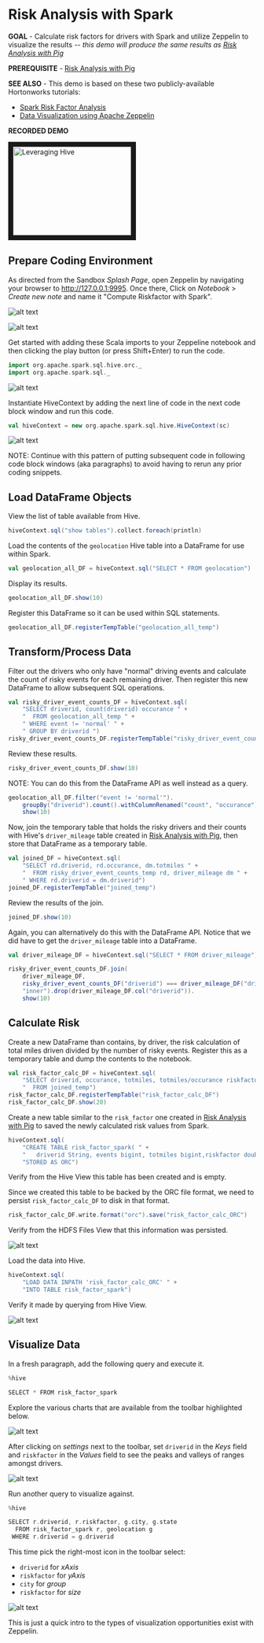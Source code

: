 # Risk Analysis with Spark

**GOAL** - Calculate risk factors for drivers with Spark and utilize
Zeppelin to visualize the results _-- this demo will produce the same 
results as [Risk Analysis with Pig](../pig/README.md)_

**PREREQUISITE** - [Risk Analysis with Pig](../pig/README.md)

**SEE ALSO** - This demo is based on these two publicly-available 
Hortonworks tutorials:

* [Spark Risk Factor Analysis](http://hortonworks.com/hadoop-tutorial/hello-world-an-introduction-to-hadoop-hcatalog-hive-and-pig/#section_6 "Calculating Risk with Spark") 
* [Data Visualization using Apache Zeppelin](http://hortonworks.com/hadoop-tutorial/hello-world-an-introduction-to-hadoop-hcatalog-hive-and-pig/#section_8 "Visualizing with Zeppelin") 

**RECORDED DEMO**

<a href="http://www.youtube.com/watch?feature=player_embedded&v=Z2AygS5GKvI" target="_blank"><img src="http://img.youtube.com/vi/Z2AygS5GKvI/0.jpg" 
alt="Leveraging Hive" width="240" height="180" border="10" /></a>

## Prepare Coding Environment

As directed from the Sandbox _Splash Page_, open Zeppelin by navigating your 
browser to <http://127.0.0.1:9995>.  Once there, Click on _Notebook_ > 
_Create new note_ and name it "Compute Riskfactor with Spark".

![alt text](./images/CreateNote.png "create note")

![alt text](./images/NameNote.png "name note")

Get started with adding these Scala imports to your Zeppeline notebook and 
then clicking the play button (or press Shift+Enter) to run the code.

```scala
import org.apache.spark.sql.hive.orc._
import org.apache.spark.sql._
```

![alt text](./images/RunCode.png "run code")

Instantiate HiveContext by adding the next line of code in the next code
block window and run this code.

```scala
val hiveContext = new org.apache.spark.sql.hive.HiveContext(sc)
```

![alt text](./images/RunCode2.png "run code")

NOTE: Continue with this pattern of putting subsequent code in following
code block windows (aka paragraphs) to avoid having to rerun any prior 
coding snippets.

## Load DataFrame Objects

View the list of table available from Hive.  

```scala
hiveContext.sql("show tables").collect.foreach(println)
```

Load the contents of the `geolocation` Hive table into a
DataFrame for use within Spark.

```scala
val geolocation_all_DF = hiveContext.sql("SELECT * FROM geolocation")
```

Display its results.

```scala
geolocation_all_DF.show(10) 
```

Register this DataFrame so it can be used within SQL statements.

```scala
geolocation_all_DF.registerTempTable("geolocation_all_temp")
```

## Transform/Process Data

Filter out the drivers who only have "normal" driving events and 
calculate the count of risky events for each remaining driver.
Then register this new DataFrame to allow subsequent SQL operations.

```scala
val risky_driver_event_counts_DF = hiveContext.sql(
    "SELECT driverid, count(driverid) occurance " +
    "  FROM geolocation_all_temp " +
    " WHERE event != 'normal' " +
    " GROUP BY driverid ")
risky_driver_event_counts_DF.registerTempTable("risky_driver_event_counts_temp")
```

Review these results.

```scala
risky_driver_event_counts_DF.show(10)
```

NOTE: You can do this from the DataFrame API as well instead as a query.

```scala
geolocation_all_DF.filter("event != 'normal'").
    groupBy("driverid").count().withColumnRenamed("count", "occurance").
    show(10)
```

Now, join the temporary table that holds the risky drivers and their
counts with Hive's `driver_mileage` table created in 
[Risk Analysis with Pig](../pig/README.md), then store that DataFrame
as a temporary table.

```scala
val joined_DF = hiveContext.sql(
    "SELECT rd.driverid, rd.occurance, dm.totmiles " + 
    "  FROM risky_driver_event_counts_temp rd, driver_mileage dm " +
    " WHERE rd.driverid = dm.driverid")
joined_DF.registerTempTable("joined_temp")
```
Review the results of the join.

```scala
joined_DF.show(10)
```

Again, you can alternatively do this with the DataFrame API.  Notice
that we did have to get the `driver_mileage` table into a DataFrame.

```scala
val driver_mileage_DF = hiveContext.sql("SELECT * FROM driver_mileage")

risky_driver_event_counts_DF.join(
    driver_mileage_DF, 
    risky_driver_event_counts_DF("driverid") === driver_mileage_DF("driverid"), 
    "inner").drop(driver_mileage_DF.col("driverid")).
    show(10) 
```

## Calculate Risk

Create a new DataFrame than contains, by driver, the risk calculation of 
total miles driven divided by the number of risky events.  Register this 
as a temporary table and dump the contents to the notebook.

```scala
val risk_factor_calc_DF = hiveContext.sql(
    "SELECT driverid, occurance, totmiles, totmiles/occurance riskfactor " +
    "  FROM joined_temp")
risk_factor_calc_DF.registerTempTable("risk_factor_calc_DF")
risk_factor_calc_DF.show(20)
```

Create a new table similar to the `risk_factor` one created in
[Risk Analysis with Pig](../pig/README.md) to saved the newly 
calculated risk values from Spark.

```scala
hiveContext.sql(
    "CREATE TABLE risk_factor_spark( " +
    "   driverid String, events bigint, totmiles bigint,riskfactor double) " +
    "STORED AS ORC")
```

Verify from the Hive View this table has been created and is empty.

Since we created this table to be backed by the ORC file format, we need
to persist `risk_factor_calc_DF` to disk in that format.

```scala
risk_factor_calc_DF.write.format("orc").save("risk_factor_calc_ORC")
```

Verify from the HDFS Files View that this information was persisted.

![alt text](./images/OrcFiles.png "ORC files")

Load the data into Hive.

```scala
hiveContext.sql(
    "LOAD DATA INPATH 'risk_factor_calc_ORC' " +
    "INTO TABLE risk_factor_spark")
```

Verify it made by querying from Hive View.

![alt text](./images/InHive.png "Hive results")

## Visualize Data

In a fresh paragraph, add the following query and execute it.

```scala
%hive

SELECT * FROM risk_factor_spark
```

Explore the various charts that are available from the toolbar highlighted below.

![alt text](./images/ChartsToolbar.png "chart options")

After clicking on _settings_ next to the toolbar, set `driverid` in the 
_Keys_ field and `riskfactor` in the _Values_ field to see the peaks and 
valleys of ranges amongst drivers.

![alt text](./images/RiskPeaks.png "risk variations")

Run another query to visualize against.

```scala
%hive

SELECT r.driverid, r.riskfactor, g.city, g.state 
  FROM risk_factor_spark r, geolocation g 
 WHERE r.driverid = g.driverid
```

This time pick the right-most icon in the toolbar select:

* `driverid` for _xAxis_
* `riskfactor` for _yAxis_
* `city` for _group_
* `riskfactor` for _size_

![alt text](./images/AltGraph.png "more options")

This is just a quick intro to the types of visualization opportunities 
exist with Zeppelin.